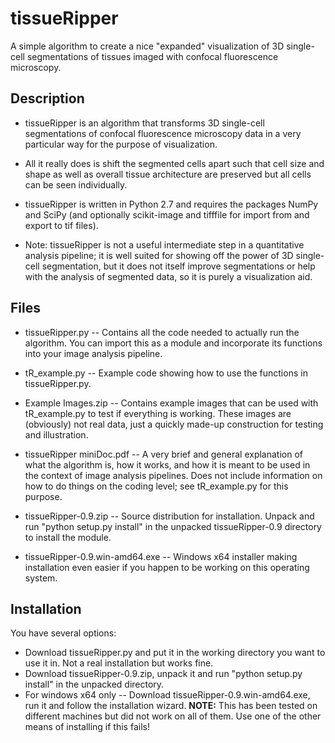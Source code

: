 # tissueRipper
A simple algorithm to create a nice "expanded" visualization of 3D single-cell segmentations of tissues imaged with confocal fluorescence microscopy.

## Description
- tissueRipper is	an algorithm that transforms 3D single-cell segmentations of confocal fluorescence microscopy data in a very particular way for the purpose of visualization. 

- All it really does is shift the segmented cells apart such that cell size and shape as well as overall tissue architecture are preserved but all cells can be seen individually. 

- tissueRipper is	written in Python 2.7 and requires the packages NumPy and SciPy (and optionally scikit-image and tifffile for import from and export to tif files).

- Note: tissueRipper is	not	a useful intermediate step in a quantitative analysis pipeline; it is well suited for showing off the power of 3D single-cell segmentation, but it does not itself improve segmentations or help  with the analysis of segmented data, so it is purely a visualization aid.

## Files
- tissueRipper.py           -- Contains all the code needed to actually run the algorithm. You can import this as a module and incorporate its functions into your image analysis pipeline.

- tR_example.py             -- Example code showing how to use the functions in tissueRipper.py.

- Example Images.zip        -- Contains example images that can be used with tR_example.py to test if everything is working. These images are (obviously) not real data, just a quickly made-up construction for testing and illustration.

- tissueRipper miniDoc.pdf  -- A very brief and general explanation of what the algorithm is, how it works, and how it is meant to be used in the context of image analysis pipelines. Does not include information on how to do things on the coding level; see tR_example.py for this purpose.

- tissueRipper-0.9.zip      -- Source distribution for installation. Unpack and run "python setup.py install" in the unpacked tissueRipper-0.9 directory to install the module.

- tissueRipper-0.9.win-amd64.exe -- Windows x64 installer making installation even easier if you happen to be working on this operating system.

## Installation
You have several options:
- Download tissueRipper.py and put it in the working directory you want to use it in. Not a real installation but works fine.
- Download tissueRipper-0.9.zip, unpack it and run "python setup.py install" in the unpacked directory.
- For windows x64 only -- Download tissueRipper-0.9.win-amd64.exe, run it and follow the installation wizard. **NOTE:** This has been tested on different machines but did not work on all of them. Use one of the other means of installing if this fails!
